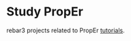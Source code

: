 # Study PropEr

rebar3 projects related to PropEr [tutorials](https://proper-testing.github.io/tutorials.html).
